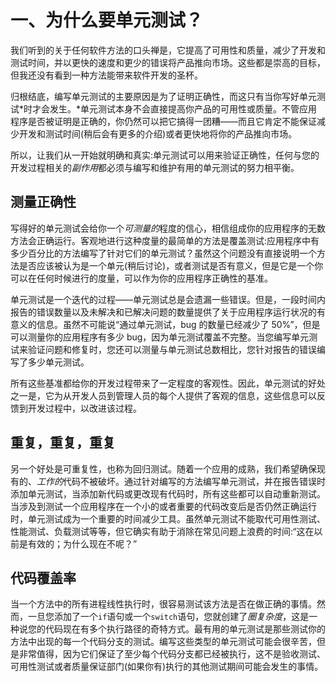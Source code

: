 # 一、为什么要单元测试？

我们听到的关于任何软件方法的口头禅是，它提高了可用性和质量，减少了开发和测试时间，并以更快的速度和更少的错误将产品推向市场。这些都是崇高的目标，但我还没有看到一种方法能带来软件开发的圣杯。

归根结底，编写单元测试的主要原因是为了证明正确性，而这只有当你写好单元测试*时才会发生。*单元测试本身不会直接提高你产品的可用性或质量。不管应用程序是否被证明是正确的，你仍然可以把它搞得一团糟——而且它肯定不能保证减少开发和测试时间(稍后会有更多的介绍)或者更快地将你的产品推向市场。

所以，让我们从一开始就明确和真实:单元测试可以用来验证正确性，任何与您的开发过程相关的*副作用*都必须与编写和维护有用的单元测试的努力相平衡。

## 测量正确性

写得好的单元测试会给你一个*可测量的*程度的信心，相信组成你的应用程序的无数方法会正确运行。客观地进行这种度量的最简单的方法是覆盖测试:应用程序中有多少百分比的方法编写了针对它们的单元测试？虽然这个问题没有直接说明一个方法是否应该被认为是一个单元(稍后讨论)，或者测试是否有意义，但是它是一个你可以在任何时候进行的度量，可以作为你的应用程序正确性的基准。

单元测试是一个迭代的过程——单元测试总是会遗漏一些错误。但是，一段时间内报告的错误数量以及未解决和已解决问题的数量提供了关于应用程序运行状况的有意义的信息。虽然不可能说“通过单元测试，bug 的数量已经减少了 50%”，但是可以测量你的应用程序有多少 bug，因为单元测试覆盖不完整。当您编写单元测试来验证问题和修复时，您还可以测量与单元测试总数相比，您针对报告的错误编写了多少单元测试。

所有这些基准都给你的开发过程带来了一定程度的客观性。因此，单元测试的好处之一是，它为从开发人员到管理人员的每个人提供了客观的信息，这些信息可以反馈到开发过程中，以改进该过程。

## 重复，重复，重复

另一个好处是可重复性，也称为回归测试。随着一个应用的成熟，我们希望确保现有的、*工作的*代码不被破坏。通过针对编写的方法编写单元测试，并在报告错误时添加单元测试，当添加新代码或更改现有代码时，所有这些都可以自动重新测试。当涉及到测试一个应用程序在一个小的或者重要的代码改变后是否仍然正确运行时，单元测试成为一个重要的时间减少工具。虽然单元测试不能取代可用性测试、性能测试、负载测试等等，但它确实有助于消除在常见问题上浪费的时间:“这在以前是有效的；为什么现在不呢？”

## 代码覆盖率

当一个方法中的所有进程线性执行时，很容易测试该方法是否在做正确的事情。然而，一旦您添加了一个`if`语句或一个`switch`语句，您就创建了*圈复杂度*，这是一种说您的代码现在有多个执行路径的奇特方式。最有用的单元测试是那些测试你的方法中出现的每一个代码分支的测试。编写这些类型的单元测试可能会很辛苦，但是非常值得，因为它们保证了至少每个代码分支都已经被执行，这不是验收测试、可用性测试或者质量保证部门(如果你有)执行的其他测试期间可能会发生的事情。